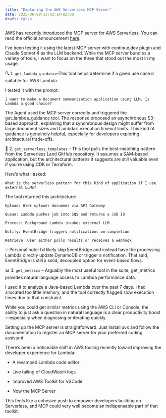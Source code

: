 ```yaml
---
title: "Exploring the AWS Serverless MCP Server"
date: 2025-06-09T11:42:14+02:00
draft: false
---
```


AWS has recently introduced the MCP server for AWS Serverless. You can read the official announcement [here](https://aws.amazon.com/blogs/compute/introducing-aws-serverless-mcp-server-ai-powered-development-for-modern-applications/).

I’ve been testing it using the latest MCP server with continue.dev plugin and Claude Sonnet 4 as the LLM backend. While the MCP server bundles a variety of tools, I want to focus on the three that stood out the most in my usage.

🔍 1. `get_lambda_guidance`-This tool helps determine if a given use case is suitable for AWS Lambda.

I tested it with the prompt:
```
I want to make a document summarization application using LLM. Is Lambda a good choice?
```
The Agent used the MCP server correctly and triggered the get_lambda_guidance tool. The response proposed an asynchronous S3-based approach, explaining that a synchronous design might suffer from large document sizes and Lambda’s execution timeout limits. This kind of guidance is genuinely helpful, especially for developers exploring architectural trade-offs.

🧩 2. `get_serverless_templates` – This tool pulls the best-matching pattern from the Serverless Land GitHub repository. It assumes a SAM-based application, but the architectural patterns it suggests are still valuable even if you're using CDK or Terraform.

Here’s what I asked:
```
What is the serverless pattern for this kind of application if I use external LLMs?
```
The tool returned this architecture:
```
Upload: User uploads document via API Gateway

Queue: Lambda pushes job into SQS and returns a Job ID

Process: Background Lambda invokes external LLM

Notify: EventBridge triggers notifications on completion

Retrieve: User either polls results or receives a webhook
```

💡 Personal note: I’d likely skip EventBridge and instead have the processing Lambda directly update DynamoDB or trigger a notification. That said, EventBridge is still a solid, decoupled option for event-based flows.

📊 3. `get_metrics` – Arguably the most useful tool in the suite, get_metrics provides natural language access to Lambda performance data.

I used it to analyze a Java-based Lambda over the past 7 days. I had allocated too little memory, and the tool correctly flagged slow execution times due to that constraint.

While you could get similar metrics using the AWS CLI or Console, the ability to just ask a question in natural language is a clear productivity boost—especially when diagnosing or iterating quickly.

Setting up the MCP server is straightforward. Just install uvx and follow the documentation to register an MCP server for your preferred coding assistant.


There’s been a noticeable shift in AWS tooling recently toward improving the developer experience for Lambda:

- A revamped Lambda code editor

- Live tailing of CloudWatch logs

- Improved AWS Toolkit for VSCode

- Now the MCP Server

This feels like a cohesive push to empower developers building on Serverless, and MCP could very well become an indispensable part of that toolkit.